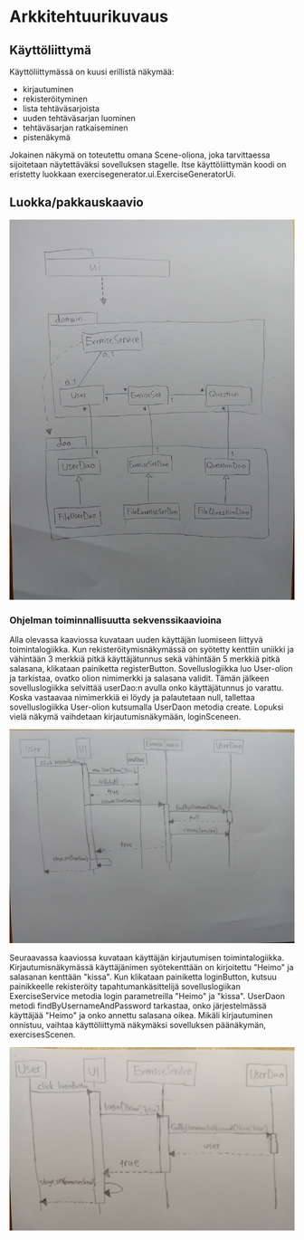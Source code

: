 # Arkkitehtuurikuvaus

## Käyttöliittymä

Käyttöliittymässä on kuusi erillistä näkymää:
  - kirjautuminen
  - rekisteröityminen
  - lista tehtäväsarjoista
  - uuden tehtäväsarjan luominen
  - tehtäväsarjan ratkaiseminen
  - pistenäkymä
  
Jokainen näkymä on toteutettu omana Scene-oliona, joka tarvittaessa sijoitetaan näytettäväksi sovelluksen stagelle. Itse käyttöliittymän koodi on eristetty luokkaan exercisegenerator.ui.ExerciseGeneratorUi.

## Luokka/pakkauskaavio

![Pakkauskaavio](https://github.com/nettivastaava/ot-harjoitustyo/blob/master/Tehtavageneraattori/dokumentaatio/kuvat/pakkauskaavio.jpg)

### Ohjelman toiminnallisuutta sekvenssikaavioina

Alla olevassa kaaviossa kuvataan uuden käyttäjän luomiseen liittyvä toimintalogiikka. Kun rekisteröitymisnäkymässä on syötetty kenttiin uniikki ja vähintään 3 merkkiä pitkä käyttäjätunnus sekä vähintään 5 merkkiä pitkä salasana, klikataan painiketta registerButton. Sovelluslogiikka luo User-olion ja tarkistaa, ovatko olion nimimerkki ja salasana validit. Tämän jälkeen sovelluslogiikka selvittää userDao:n avulla onko käyttäjätunnus jo varattu. Koska vastaavaa nimimerkkiä ei löydy ja palautetaan null, tallettaa sovelluslogiikka User-olion kutsumalla UserDaon metodia create. Lopuksi vielä näkymä vaihdetaan kirjautumisnäkymään, loginSceneen.

![Sekvenssikaavio1](https://github.com/nettivastaava/ot-harjoitustyo/blob/master/Tehtavageneraattori/dokumentaatio/kuvat/sekvenssikaavio1.jpg)

Seuraavassa kaaviossa kuvataan käyttäjän kirjautumisen toimintalogiikka. Kirjautumisnäkymässä käyttäjänimen syötekenttään on kirjoitettu "Heimo" ja salasanan kenttään "kissa". Kun klikataan painiketta loginButton, kutsuu painikkeelle rekisteröity tapahtumankäsittelijä sovelluslogiikan ExerciseService metodia login parametreilla "Heimo" ja "kissa". UserDaon metodi findByUsernameAndPassword tarkastaa, onko järjestelmässä käyttäjää "Heimo" ja onko annettu salasana oikea. Mikäli kirjautuminen onnistuu, vaihtaa käyttöliittymä näkymäksi sovelluksen päänäkymän, exercisesScenen.

![Sekvenssikaavio2](https://github.com/nettivastaava/ot-harjoitustyo/blob/master/Tehtavageneraattori/dokumentaatio/kuvat/sekvenssikaavio2.jpg)

